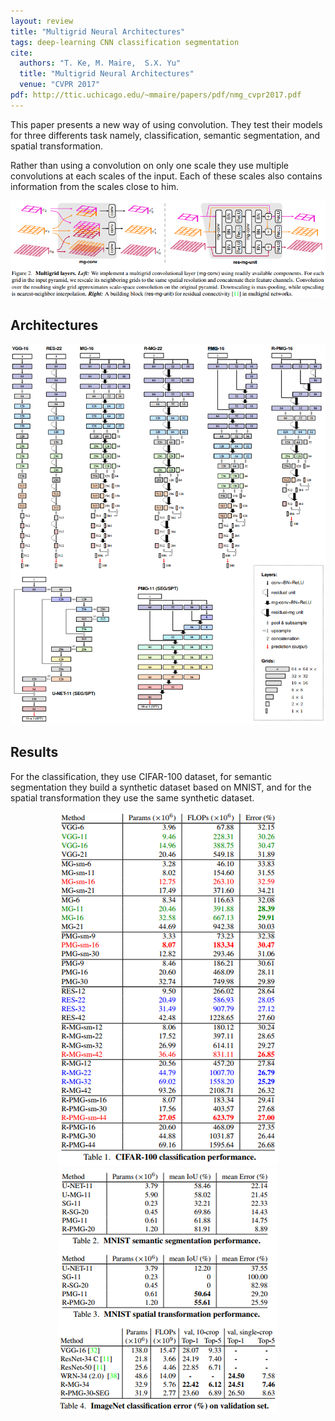 ```yaml
---
layout: review
title: "Multigrid Neural Architectures"
tags: deep-learning CNN classification segmentation
cite:
  authors: "T. Ke, M. Maire,  S.X. Yu"
  title: "Multigrid Neural Architectures"
  venue: "CVPR 2017"
pdf: http://ttic.uchicago.edu/~mmaire/papers/pdf/nmg_cvpr2017.pdf
---
```


This paper presents a new way of using convolution. They test their models for three differents task namely, classification, semantic segmentation, and spatial transformation.

Rather than using a convolution on only one scale they use multiple convolutions at each scales of the input. Each of these scales also contains information from the scales close to him.

<div align='middle'>
     <img src="/deep-learning/images/multigrid/layer.png" />
</div>


## Architectures

<div align='middle'>
     <img src="/deep-learning/images/multigrid/architectures.png" />
</div>

## Results

For the classification, they use CIFAR-100 dataset, for semantic segmentation they build a synthetic dataset based on MNIST, and for the spatial transformation they use the same synthetic dataset.


<div align='middle'>
     <img src="/deep-learning/images/multigrid/cifar100.png" />
     <img src="/deep-learning/images/multigrid/mnist-imagenet.png" />
</div>

